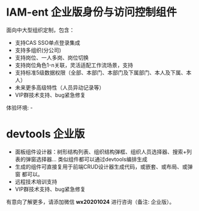 # IAM-ent 企业版身份与访问控制组件
面向中大型组织定制，包含：
* 支持CAS SSO单点登录集成
* 支持多组织(分公司)
* 支持岗位、一人多岗、岗位切换
* 支持岗位角色1-n关联，灵活适配工作流场景，支持
* 支持标准5级数据权限（全部、本部门、本部门及下属部门、本人及下属、本人）
* 未来更多高级特性（人员异动记录等）
* VIP群技术支持、bug紧急修复

体验环境: -

# devtools 企业版

* 面板组件设计器：树形结构列表、组织结构弹框、组织人员选择器、搜索+列表的弹窗选择器... 类似组件都可以通过devtools编排生成
* 生成的组件可直接复用于前端CRUD设计器生成代码，或嵌套、或布局、或弹窗 都可以。
* 远程技术培训支持
* VIP群技术支持、bug紧急修复

有意向了解更多，请添加微信 **wx20201024** 进行咨询（备注: 企业版）。
